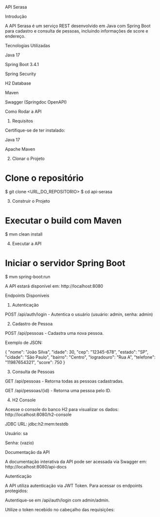 API Serasa

Introdução

A API Serasa é um serviço REST desenvolvido em Java com Spring Boot para cadastro e consulta de pessoas, incluindo informações de score e endereço.

Tecnologias Utilizadas

Java 17

Spring Boot 3.4.1

Spring Security

H2 Database

Maven

Swagger (Springdoc OpenAPI)

Como Rodar a API

1. Requisitos

Certifique-se de ter instalado:

Java 17

Apache Maven

2. Clonar o Projeto

# Clone o repositório
$ git clone <URL_DO_REPOSITORIO>
$ cd api-serasa

3. Construir o Projeto

# Executar o build com Maven
$ mvn clean install

4. Executar a API

# Iniciar o servidor Spring Boot
$ mvn spring-boot:run

A API estará disponível em: http://localhost:8080

Endpoints Disponíveis

1. Autenticação

POST /api/auth/login - Autentica o usuário (usuário: admin, senha: admin)

2. Cadastro de Pessoa

POST /api/pessoas - Cadastra uma nova pessoa.

Exemplo de JSON:

{
"nome": "João Silva",
"idade": 30,
"cep": "12345-678",
"estado": "SP",
"cidade": "São Paulo",
"bairro": "Centro",
"logradouro": "Rua A",
"telefone": "11987654321",
"score": 750
}

3. Consulta de Pessoas

GET /api/pessoas - Retorna todas as pessoas cadastradas.

GET /api/pessoas/{id} - Retorna uma pessoa pelo ID.

4. H2 Console

Acesse o console do banco H2 para visualizar os dados:
http://localhost:8080/h2-console

JDBC URL: jdbc:h2:mem:testdb

Usuário: sa

Senha: (vazio)

Documentação da API

A documentação interativa da API pode ser acessada via Swagger em:
http://localhost:8080/api-docs

Autenticação

A API utiliza autenticação via JWT Token. Para acessar os endpoints protegidos:

Autentique-se em /api/auth/login com admin/admin.

Utilize o token recebido no cabeçalho das requisições: